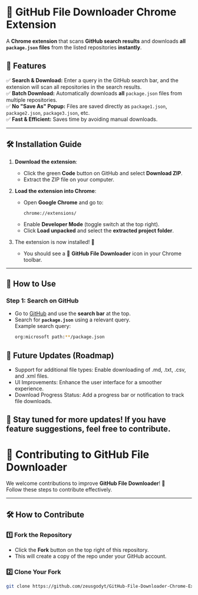 # 📂 GitHub File Downloader Chrome Extension

A **Chrome extension** that scans **GitHub search results** and downloads **all `package.json` files** from the listed repositories **instantly**.

## 🚀 Features
✅ **Search & Download:** Enter a query in the GitHub search bar, and the extension will scan all repositories in the search results.  
✅ **Batch Download:** Automatically downloads **all** `package.json` files from multiple repositories.  
✅ **No "Save As" Popup:** Files are saved directly as `package1.json`, `package2.json`, `package3.json`, etc.  
✅ **Fast & Efficient:** Saves time by avoiding manual downloads.  

---

## 🛠 Installation Guide
1. **Download the extension**:
   - Click the green **Code** button on GitHub and select **Download ZIP**.
   - Extract the ZIP file on your computer.
   
2. **Load the extension into Chrome**:
   - Open **Google Chrome** and go to:
     ```
     chrome://extensions/
     ```
   - Enable **Developer Mode** (toggle switch at the top right).
   - Click **Load unpacked** and select the **extracted project folder**.

3. The extension is now installed! 🎉  
   - You should see a 📂 **GitHub File Downloader** icon in your Chrome toolbar.

---

## 📌 How to Use
### Step 1: Search on GitHub
- Go to [GitHub](https://github.com) and use the **search bar** at the top.
- Search for **`package.json`** using a relevant query.  
  Example search query:  
   ```sh
  org:microsoft path:**/package.json

## 📜 Future Updates (Roadmap)
- Support for additional file types: Enable downloading of .md, .txt, .csv, and .xml files.
- UI Improvements: Enhance the user interface for a smoother experience.
- Download Progress Status: Add a progress bar or notification to track file downloads.

## 🚀 Stay tuned for more updates! If you have feature suggestions, feel free to contribute.
# 🚀 Contributing to GitHub File Downloader

We welcome contributions to improve **GitHub File Downloader**! 🎉  
Follow these steps to contribute effectively.

---

## 🛠 How to Contribute
### 1️⃣ Fork the Repository
- Click the **Fork** button on the top right of this repository.
- This will create a copy of the repo under your GitHub account.

### 2️⃣ Clone Your Fork
```sh
git clone https://github.com/zeusgodyt/GitHub-File-Downloader-Chrome-Extension.git

